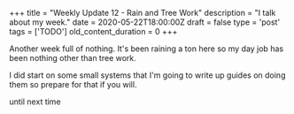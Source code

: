 
+++
title = "Weekly Update 12 - Rain and Tree Work"
description = "I talk about my week."
date = 2020-05-22T18:00:00Z
draft = false
type = 'post'
tags = ['TODO']
old_content_duration = 0
+++

<p>Another week full of nothing. It's been raining a ton here so my day job has been nothing other than tree work.</p>
<p>I did start on some small systems that I'm going to write up guides on doing them so prepare for that if you will.</p>
<p>until next time</p>
    